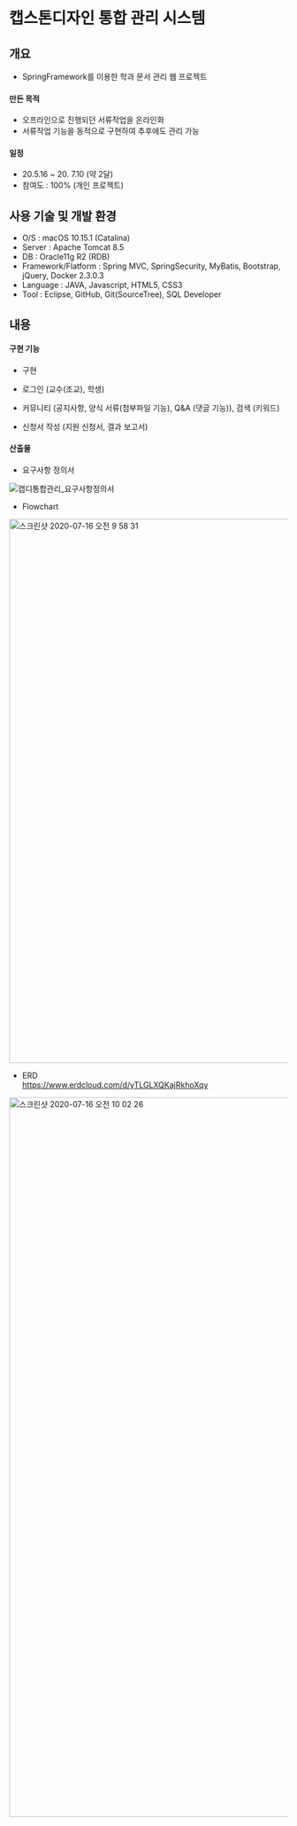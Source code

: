 # 캡스톤디자인 통합 관리 시스템
## 개요
- SpringFramework를 이용한 학과 문서 관리 웹 프로젝트
#### 만든 목적
- 오프라인으로 진행되던 서류작업을 온라인화
- 서류작업 기능을 동적으로 구현하여 추후에도 관리 가능
#### 일정
- 20.5.16 ~ 20. 7.10 (약 2달)
- 참여도 : 100% (개인 프로젝트)

## 사용 기술 및 개발 환경
- O/S : macOS 10.15.1 (Catalina)
- Server : Apache Tomcat 8.5
- DB : Oracle11g R2 (RDB)
- Framework/Flatform : Spring MVC, SpringSecurity, MyBatis, Bootstrap, jQuery, Docker 2.3.0.3
- Language : JAVA, Javascript, HTML5, CSS3
- Tool : Eclipse, GitHub, Git(SourceTree), SQL Developer

## 내용
#### 구현 기능
- 구현

- 로그인 (교수(조교), 학생)

- 커뮤니티 (공지사항, 양식 서류(첨부파일 기능), Q&A (댓글 기능)), 검색 (키워드)

- 신청서 작성 (지원 신청서, 결과 보고서)
    
#### 산출물
- 요구사항 정의서

![캡디통합관리_요구사항정의서](https://user-images.githubusercontent.com/68316076/87619085-4b243380-c756-11ea-91e3-6b97bf450be0.PNG)

- Flowchart

<img width="982" alt="스크린샷 2020-07-16 오전 9 58 31" src="https://user-images.githubusercontent.com/68316076/87618863-d3560900-c755-11ea-8b80-78c1190ba0d9.png">

- ERD <br>
https://www.erdcloud.com/d/yTLGLXQKajRkhoXqy

<img width="1299" alt="스크린샷 2020-07-16 오전 10 02 26" src="https://user-images.githubusercontent.com/68316076/87618878-de109e00-c755-11ea-9a50-be1294e5a447.png">

